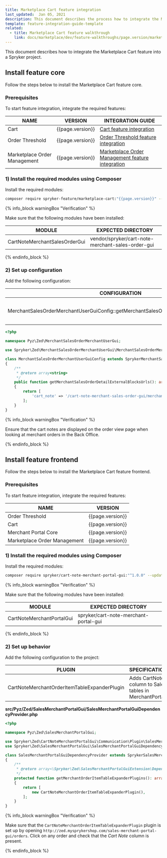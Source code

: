 ```yaml
---
title: Marketplace Cart feature integration
last_updated:  Jan 05, 2021
description: This document describes the process how to integrate the Marketplace Cart integration feature into a Spryker project.
template: feature-integration-guide-template
related:
  - title: Marketplace Cart feature walkthrough
    link: docs/marketplace/dev/feature-walkthroughs/page.version/marketplace-cart-feature-walkthrough.html
---
```


This document describes how to integrate the Marketplace Cart feature into a Spryker project.

## Install feature core

Follow the steps below to install the Marketplace Cart feature core.

### Prerequisites

To start feature integration, integrate the required features:

| NAME | VERSION | INTEGRATION GUIDE |
| ----------- | ------- | ------------------|
| Cart            | {{page.version}}  | [Cart feature integration](/docs/pbc/all/cart-and-checkout/{{site.version}}/install-and-upgrade/install-features/install-the-cart-feature.html) |
| Order Threshold | {{page.version}}  | [Order Threshold feature integration](/docs/pbc/all/cart-and-checkout/{{site.version}}/install-and-upgrade/install-features/install-the-checkout-feature.html) |
| Marketplace Order Management | {{page.version}}  | [Marketplace Order Management feature integration](/docs/marketplace/dev/feature-integration-guides/{{page.version}}/marketplace-order-management-feature-integration.html) |

### 1) Install the required modules using Composer

Install the required modules:

```bash
composer require spryker-feature/marketplace-cart:"{{page.version}}" --update-with-dependencies
```

{% info_block warningBox "Verification" %}

Make sure that the following modules have been installed:

| MODULE    | EXPECTED DIRECTORY      |
| ------------------- | --------------------- |
| CartNoteMerchantSalesOrderGui | vendor/spryker/cart-note-merchant-sales-order-gui |

{% endinfo_block %}

### 2) Set up configuration

Add the following configuration:

| CONFIGURATION | SPECIFICATION | NAMESPACE |
| ------------- | ------------- | --------- |
| MerchantSalesOrderMerchantUserGuiConfig::getMerchantSalesOrderDetailExternalBlocksUrls() | Introduces a list of urls for order details page configuration. | src/Pyz/Zed/MerchantSalesOrderMerchantUserGui/MerchantSalesOrderMerchantUserGuiConfig.php |

```php
<?php

namespace Pyz\Zed\MerchantSalesOrderMerchantUserGui;

use Spryker\Zed\MerchantSalesOrderMerchantUserGui\MerchantSalesOrderMerchantUserGuiConfig as SprykerMerchantSalesOrderMerchantUserGuiConfig;

class MerchantSalesOrderMerchantUserGuiConfig extends SprykerMerchantSalesOrderMerchantUserGuiConfig
{
    /**
     * @return array<string>
     */
    public function getMerchantSalesOrderDetailExternalBlocksUrls(): array
    {
        return [
            'cart_note' => '/cart-note-merchant-sales-order-gui/merchant-sales-order/list',
        ];
    }
}
```

{% info_block warningBox "Verification" %}

Ensure that the cart notes are displayed on the order view page when looking at merchant orders in the Back Office.

{% endinfo_block %}

## Install feature frontend

Follow the steps below to install the Marketplace Cart feature frontend.

### Prerequisites

To start feature integration, integrate the required features:

| NAME            | VERSION |
| -------------------- | ----------- |
| Order Threshold      | {{page.version}}  |
| Cart                 | {{page.version}}  |
| Merchant Portal Core | {{page.version}}  |
| Marketplace Order Management | {{page.version}}  |

### 1) Install the required modules using Composer

Install the required modules:

```bash
composer require spryker/cart-note-merchant-portal-gui:"^1.0.0" --update-with-dependencies
```

{% info_block warningBox "Verification" %}

Make sure that the following modules have been installed:

| MODULE                | EXPECTED DIRECTORY                |
| ------------------------- | ------------------------------------- |
| CartNoteMerchantPortalGui | spryker/cart-note-merchant-portal-gui |

{% endinfo_block %}

### 2) Set up behavior

Add the following configuration to the project:

| PLUGIN  | SPECIFICATION | PREREQUISITES  | NAMESPACE |
| -------------------- | ------------------ | ----------- | ------------------ |
| CartNoteMerchantOrderItemTableExpanderPlugin | Adds CartNote column to Sales tables in MerchantPortal | Marketplace Sales Merchant Portal integrated | Spryker\Zed\CartNoteMerchantPortalGui\Communication\Plugin |

**src/Pyz/Zed/SalesMerchantPortalGui/SalesMerchantPortalGuiDependencyProvider.php**

```php
<?php

namespace Pyz\Zed\SalesMerchantPortalGui;

use Spryker\Zed\CartNoteMerchantPortalGui\Communication\Plugin\SalesMerchantPortalGui\CartNoteMerchantOrderItemTableExpanderPlugin;
use Spryker\Zed\SalesMerchantPortalGui\SalesMerchantPortalGuiDependencyProvider as SprykerSalesMerchantPortalGuiDependencyProvider;

class SalesMerchantPortalGuiDependencyProvider extends SprykerSalesMerchantPortalGuiDependencyProvider
{
    /**
     * @return array<\Spryker\Zed\SalesMerchantPortalGuiExtension\Dependency\Plugin\MerchantOrderItemTableExpanderPluginInterface>
     */
    protected function getMerchantOrderItemTableExpanderPlugins(): array
    {
        return [
            new CartNoteMerchantOrderItemTableExpanderPlugin(),
        ];
    }
}
```

{% info_block warningBox "Verification" %}

Make sure that the `CartNoteMerchantOrderItemTableExpanderPlugin` plugin is set up by opening `http://zed.mysprykershop.com/sales-merchant-portal-gui/orders`. Click on any order and check that the *Cart Note* column  is present.

{% endinfo_block %}
